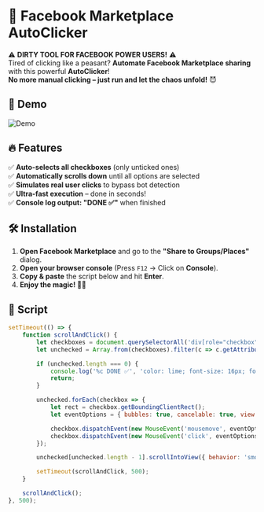 # 🚀 Facebook Marketplace AutoClicker  

⚠️ **DIRTY TOOL FOR FACEBOOK POWER USERS!** ⚠️  
Tired of clicking like a peasant? **Automate Facebook Marketplace sharing** with this powerful **AutoClicker**!  
**No more manual clicking – just run and let the chaos unfold!** 😈  

## 🎥 Demo  
![Demo](https://i.imgur.com/mH1eAG7.gif)

## 🔥 Features  
✅ **Auto-selects all checkboxes** (only unticked ones)  
✅ **Automatically scrolls down** until all options are selected  
✅ **Simulates real user clicks** to bypass bot detection  
✅ **Ultra-fast execution** – done in seconds!  
✅ **Console log output: "DONE ✅"** when finished  

## 🛠️ Installation  
1. **Open Facebook Marketplace** and go to the **"Share to Groups/Places"** dialog.  
2. **Open your browser console** (Press `F12` → Click on **Console**).  
3. **Copy & paste** the script below and hit **Enter**.  
4. **Enjoy the magic! 🎩✨**  

## 🚀 Script  
```js
setTimeout(() => {
    function scrollAndClick() {
        let checkboxes = document.querySelectorAll('div[role="checkbox"]');
        let unchecked = Array.from(checkboxes).filter(c => c.getAttribute('aria-checked') !== 'true');

        if (unchecked.length === 0) {
            console.log('%c DONE ✅', 'color: lime; font-size: 16px; font-weight: bold;');
            return;
        }

        unchecked.forEach(checkbox => {
            let rect = checkbox.getBoundingClientRect();
            let eventOptions = { bubbles: true, cancelable: true, view: window, clientX: rect.left + rect.width / 2, clientY: rect.top + rect.height / 2 };

            checkbox.dispatchEvent(new MouseEvent('mousemove', eventOptions));
            checkbox.dispatchEvent(new MouseEvent('click', eventOptions));
        });

        unchecked[unchecked.length - 1].scrollIntoView({ behavior: 'smooth', block: 'center' });

        setTimeout(scrollAndClick, 500);
    }

    scrollAndClick();
}, 500);
